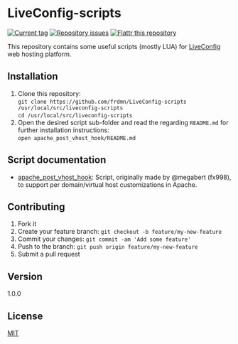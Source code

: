 # LiveConfig-scripts

[![Current tag](http://img.shields.io/github/tag/frdmn/LiveConfig-scripts.svg)](https://github.com/frdmn/LiveConfig-scripts/tags) [![Repository issues](http://issuestats.com/github/frdmn/LiveConfig-scripts/badge/issue)](http://issuestats.com/github/frdmn/LiveConfig-scripts) [![Flattr this repository](http://api.flattr.com/button/flattr-badge-large.png)](https://flattr.com/submit/auto?user_id=frdmn&url=https://github.com/frdmn/LiveConfig-scripts)

This repository contains some useful scripts (mostly LUA) for [LiveConfig](http://www.liveconfig.com/) web hosting platform.

## Installation

1. Clone this repository:  
  `git clone https://github.com/frdmn/LiveConfig-scripts /usr/local/src/liveconfig-scripts`  
  `cd /usr/local/src/liveconfig-scripts`
2. Open the desired script sub-folder and read the regarding `README.md` for further installation instructions:  
  `open apache_post_vhost_hook/README.md` 

## Script documentation

* [apache\_post\_vhost\_hook](apache_post_vhost_hook): Script, originally made by @megabert (fx998), to support per domain/virtual host customizations in Apache.

## Contributing

1. Fork it
2. Create your feature branch: `git checkout -b feature/my-new-feature`
3. Commit your changes: `git commit -am 'Add some feature'`
4. Push to the branch: `git push origin feature/my-new-feature`
5. Submit a pull request

## Version

1.0.0

## License

[MIT](LICENSE)
